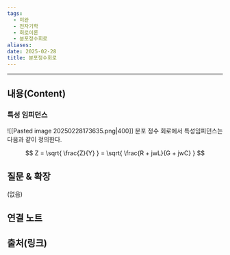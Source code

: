 ```yaml
---
tags:
  - 미완
  - 전자기학
  - 회로이론
  - 분포정수회로
aliases: 
date: 2025-02-28
title: 분포정수회로
---
```


---

## 내용(Content)

### 특성 임피던스

![[Pasted image 20250228173635.png|400]]
분포 정수 회로에서 특성임피던스는 다음과 같이 정의한다.

$$
Z = \sqrt{ \frac{Z}{Y} } = \sqrt{ \frac{R + jwL}{G + jwC} }
$$



## 질문 & 확장

(없음)

## 연결 노트

## 출처(링크)





